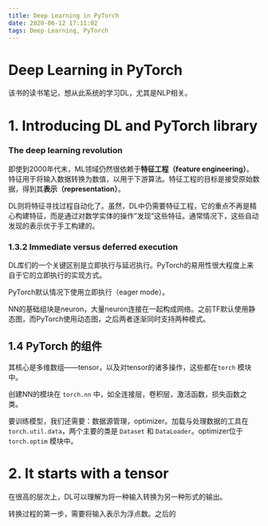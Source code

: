```yaml
---
title: Deep Learning in PyTorch
date: 2020-06-12 17:11:02
tags: Deep Learning, PyTorch
---
```


# Deep Learning in PyTorch

该书的读书笔记，想从此系统的学习DL，尤其是NLP相关。

# 1. Introducing DL and PyTorch library

### The deep learning revolution

即使到2000年代末，ML领域仍然很依赖于**特征工程（feature engineering）**。特征用于将输入数据转换为数值，以用于下游算法。特征工程的目标是接受原始数据，得到其**表示（representation）**。

DL则将特征寻找过程自动化了。虽然，DL中仍需要特征工程，它的重点不再是精心构建特征，而是通过对数学实体的操作”发现“这些特征。通常情况下，这些自动发现的表示优于手工构建的。

### 1.3.2 Immediate versus deferred execution

DL库们的一个关键区别是立即执行与延迟执行。PyTorch的易用性很大程度上来自于它的立即执行的实现方式。

PyTorch默认情况下使用立即执行（eager mode）。

NN的基础组块是neuron，大量neuron连接在一起构成网络。之前TF默认使用静态图，而PyTorch使用动态图，之后两者逐渐同时支持两种模式。

## 1.4 PyTorch 的组件

其核心是多维数组——tensor，以及对tensor的诸多操作，这些都在`torch` 模块中。

创建NN的模块在 `torch.nn` 中，如全连接层，卷积层，激活函数，损失函数之类。

要训练模型，我们还需要：数据源管理，optimizer。加载与处理数据的工具在 `torch.util.data`，两个主要的类是 `Dataset` 和 `DataLoader`。optimizer位于 `torch.optim` 模块中。

# 2. It starts with a tensor

在很高的层次上，DL可以理解为将一种输入转换为另一种形式的输出。

转换过程的第一步，需要将输入表示为浮点数。之后的


